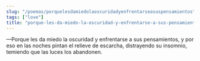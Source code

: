 ```yaml
---
slug: "/poemas/porquelesdamiedolaoscuridadyenfrentarseasuspensamientos"
tags: ["love"]
title: "porque-les-da-miedo-la-oscuridad-y-enfrentarse-a-sus-pensamientos"
---
```

—Porque les da miedo la oscuridad y enfrentarse a sus pensamientos, y por eso en las noches pintan el relieve de escarcha, distrayendo su insomnio, temiendo que las luces los abandonen.
